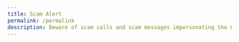 ```yaml
---
title: Scam Alert
permalink: /permalink
description: Beware of scam calls and scam messages impersonating the CAP.
---
```

